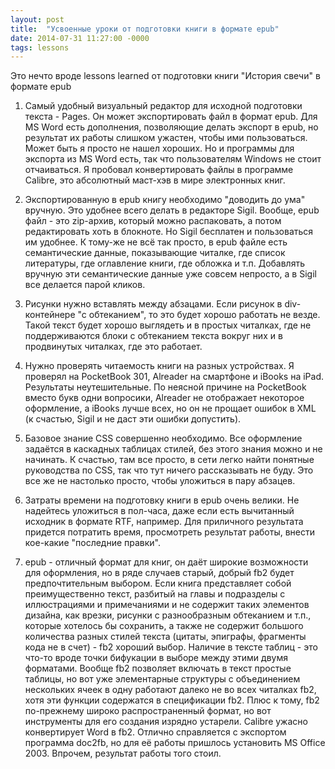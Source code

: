 ```yaml
---
layout: post
title:  "Усвоенные уроки от подготовки книги в формате epub"
date: 2014-07-31 11:27:00 -0000
tags: lessons
---
```


Это нечто вроде lessons learned от подготовки книги "История свечи" в формате epub

1. Самый удобный визуальный редактор для исходной подготовки текста - Pages. Он может экспортировать файл в формат epub. Для MS Word есть дополнения, позволяющие делать экспорт в epub, но результат их работы слишком ужастен, чтобы ими пользоваться. Может быть я просто не нашел хороших. Но и программы для экспорта из MS Word есть, так что пользователям Windows не стоит отчаиваться. Я пробовал конвертировать файлы в программе Calibre, это абсолютный маст-хэв в мире электронных книг.
	
2. Экспортированную в epub книгу необходимо "доводить до ума" вручную. Это удобнее всего делать в редакторе Sigil. Вообще, epub файл - это zip-архив, который можно распаковать, а потом редактировать хоть в блокноте. Но Sigil бесплатен и пользоваться им удобнее. К тому-же не всё так просто, в epub файле есть семантические данные, показывающие читалке, где список литературы, где оглавление книги, где обложка и т.п. Добавлять вручную эти семантические данные уже совсем непросто, а в Sigil все делается парой кликов.
	
3. Рисунки нужно вставлять между абзацами. Если рисунок в div-контейнере "с обтеканием", то это будет хорошо работать не везде. Такой текст будет хорошо выглядеть и в простых читалках, где не поддерживаются блоки с обтеканием текста вокруг них и в продвинутых читалках, где это работает.
	
4. Нужно проверять читаемость книги на разных устройствах. Я проверял на PocketBook 301, Alreader на смартфоне и iBooks на iPad. Результаты неутешительные. По неясной причине на PocketBook вместо букв одни вопросики, Alreader не отображает некоторое оформление, а iBooks лучше всех, но он не прощает ошибок в XML (к счастью, Sigil и не даст эти ошибки допустить).

5. Базовое знание CSS совершенно необходимо. Все оформление задаётся в каскадных таблицах стилей, без этого знания можно и не начинать. К счастью, там все просто, в сети легко найти понятные руководства по CSS, так что тут ничего рассказывать не буду. Это все же не настолько просто, чтобы уложиться в пару абзацев.

6. Затраты времени на подготовку книги в epub очень велики. Не надейтесь уложиться в пол-часа, даже если есть вычитанный исходник в формате RTF, например. Для приличного результата придется потратить время, просмотреть результат работы, внести кое-какие "последние правки".

7. epub - отличный формат для книг, он даёт широкие возможности для оформления, но в ряде случаев старый, добрый fb2 будет предпочтительным выбором. Если книга представляет собой преимущественно текст, разбитый на главы и подразделы с иллюстрациями и примечаниями и не содержит таких элементов дизайна, как врезки, рисунки с разнообразным обтеканием и т.п., которые хотелось бы сохранить, а также не содержит большого количества разных стилей текста (цитаты, эпиграфы, фрагменты кода не в счет) - fb2 хороший выбор. Наличие в тексте таблиц - это что-то вроде точки бифукации в выборе между этими двумя форматами. Вообще fb2 позволяет включать в текст простые таблицы, но вот уже элементарные структуры с объединением нескольких ячеек в одну работают далеко не во всех читалках fb2, хотя эти функции содержатся в спецификации fb2. Плюс к тому, fb2 по-прежнему широко распространенный формат, но вот инструменты для его создания изрядно устарели. Calibre ужасно конвертирует Word в fb2. Отлично справляется с экспортом программа doc2fb, но для её работы пришлось установить MS Office 2003. Впрочем, результат работы того стоил.

